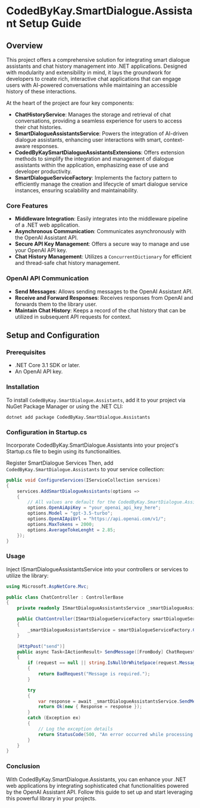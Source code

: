 # CodedByKay.SmartDialogue.Assistant Setup Guide

## Overview

This project offers a comprehensive solution for integrating smart dialogue assistants and chat history management into .NET applications. Designed with modularity and extensibility in mind, it lays the groundwork for developers to create rich, interactive chat applications that can engage users with AI-powered conversations while maintaining an accessible history of these interactions.

At the heart of the project are four key components:

- **ChatHistoryService**: Manages the storage and retrieval of chat conversations, providing a seamless experience for users to access their chat histories.
- **SmartDialogueAssistantsService**: Powers the integration of AI-driven dialogue assistants, enhancing user interactions with smart, context-aware responses.
- **CodedByKaySmartDialogueAssistantsExtensions**: Offers extension methods to simplify the integration and management of dialogue assistants within the application, emphasizing ease of use and developer productivity.
- **SmartDialogueServiceFactory**: Implements the factory pattern to efficiently manage the creation and lifecycle of smart dialogue service instances, ensuring scalability and maintainability.

### Core Features

- **Middleware Integration**: Easily integrates into the middleware pipeline of a .NET web application.
- **Asynchronous Communication**: Communicates asynchronously with the OpenAI Assistant API.
- **Secure API Key Management**: Offers a secure way to manage and use your OpenAI API key.
- **Chat History Management**: Utilizes a `ConcurrentDictionary` for efficient and thread-safe chat history management.

### OpenAI API Communication

- **Send Messages**: Allows sending messages to the OpenAI Assistant API.
- **Receive and Forward Responses**: Receives responses from OpenAI and forwards them to the library user.
- **Maintain Chat History**: Keeps a record of the chat history that can be utilized in subsequent API requests for context.

## Setup and Configuration

### Prerequisites

- .NET Core 3.1 SDK or later.
- An OpenAI API key.

### Installation

To install `CodedByKay.SmartDialogue.Assistants`, add it to your project via NuGet Package Manager or using the .NET CLI:

```shell
dotnet add package CodedByKay.SmartDialogue.Assistants
```

### Configuration in Startup.cs

Incorporate CodedByKay.SmartDialogue.Assistants into your project's Startup.cs file to begin using its functionalities.


Register SmartDialogue Services
Then, add `CodedByKay.SmartDialogue.Assistants` to your service collection:

```csharp
public void ConfigureServices(IServiceCollection services)
{
    services.AddSmartDialogueAssistants(options =>
    {
        // All values are default for the CodedByKay.SmartDialogue.Assistants library
        options.OpenAiApiKey = "your_openai_api_key_here";
        options.Model = "gpt-3.5-turbo";
        options.OpenAIApiUrl = "https://api.openai.com/v1/";
        options.MaxTokens = 2000;
        options.AverageTokeLenght = 2.85;
    });
}
```

### Usage
Inject ISmartDialogueAssistantsService into your controllers or services to utilize the library:

```csharp
using Microsoft.AspNetCore.Mvc;

public class ChatController : ControllerBase
{
    private readonly ISmartDialogueAssistantsService _smartDialogueAssistantsService;

    public ChatController(ISmartDialogueServiceFactory smartDialogueServiceFactory)
    {
        _smartDialogueAssistantsService = smartDialogueServiceFactory.Create();
    }

    [HttpPost("send")]
    public async Task<IActionResult> SendMessage([FromBody] ChatRequest request)
    {
        if (request == null || string.IsNullOrWhiteSpace(request.Message))
        {
            return BadRequest("Message is required.");
        }

        try
        {
            var response = await _smartDialogueAssistantsService.SendMessageAsync(request.SessionId, request.Message);
            return Ok(new { Response = response });
        }
        catch (Exception ex)
        {
            // Log the exception details
            return StatusCode(500, "An error occurred while processing your request.");
        }
    }
}
```

### Conclusion
With CodedByKay.SmartDialogue.Assistants, you can enhance your .NET web applications by integrating sophisticated chat functionalities powered by the OpenAI Assistant API. Follow this guide to set up and start leveraging this powerful library in your projects.